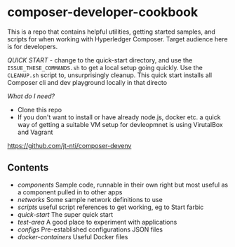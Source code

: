 # composer-developer-cookbook

This is a repo that contains helpful utilities, getting started samples, and scripts for when working with Hyperledger Composer.
Target audience here is for developers.

*QUICK START* - change to the quick-start directory, and use the `ISSUE_THESE_COMMANDS.sh` to get a local setup going quickly. Use the `CLEANUP.sh` script to, unsurprisingly cleanup. This quick start installs all Composer cli and dev playground locally in that directo

*What do I need?* 

- Clone this repo
- If you don't want to install or have already node.js, docker etc. a quick way of getting a suitable VM setup for devleopmnet is using VirutalBox and Vagrant 

https://github.com/jt-nti/composer-devenv


## Contents

- *components* Sample code, runnable in their own right but most useful as a component pulled in to other apps
- *networks* Some sample network definitions to use
- *scripts* useful script references to get working, eg to Start farbic
- *quick-start*  The super quick start
- *test-area* A good place to experiment with applications 
- *configs* Pre-established configurations JSON files
- *docker-containers* Useful Docker files

